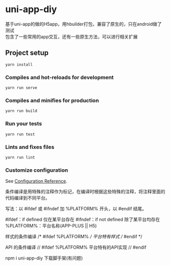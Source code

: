 # uni-app-diy
基于uni-app的做的H5app，用hbuilder打包，兼容了原生的，只在android做了测试  
包含了一些常用的app交互，还有一些原生方法，可以进行相关扩展

## Project setup
```
yarn install
```

### Compiles and hot-reloads for development
```
yarn run serve
```

### Compiles and minifies for production
```
yarn run build
```

### Run your tests
```
yarn run test
```

### Lints and fixes files
```
yarn run lint
```

### Customize configuration
See [Configuration Reference](https://cli.vuejs.org/config/).

条件编译是用特殊的注释作为标记，在编译时根据这些特殊的注释，将注释里面的代码编译到不同平台。

写法：以 #ifdef 或 #ifndef 加 %PLATFORM% 开头，以 #endif 结尾。

#ifdef：if defined 仅在某平台存在
#ifndef：if not defined 除了某平台均存在
%PLATFORM%：平台名称(APP-PLUS || H5)

样式的条件编译
/*  #ifdef  %PLATFORM%  */
平台特有样式
/*  #endif  */

API 的条件编译
// #ifdef  %PLATFORM%
平台特有的API实现
// #endif


npm i uni-app-diy 下载脚手架(有问题)